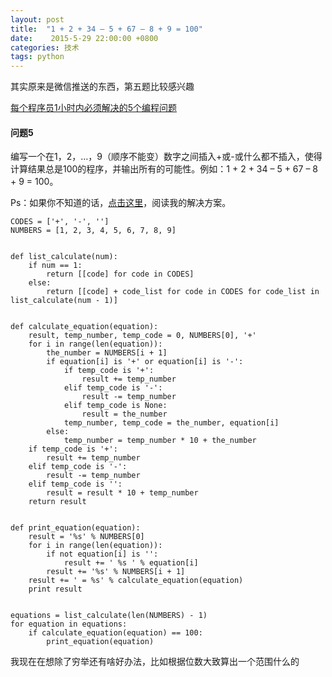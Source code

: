 ```yaml
---
layout: post
title:  "1 + 2 + 34 – 5 + 67 – 8 + 9 = 100"
date:    2015-5-29 22:00:00 +0800
categories: 技术
tags: python
---
```

其实原来是微信推送的东西，第五题比较感兴趣

[每个程序员1小时内必须解决的5个编程问题](http://www.codeceo.com/article/5-problems-programmer-1-hour.html)

#### 问题5 ####

编写一个在1，2，…，9（顺序不能变）数字之间插入+或-或什么都不插入，使得计算结果总是100的程序，并输出所有的可能性。例如：1 + 2 + 34 – 5 + 67 – 8 + 9 = 100。

Ps：如果你不知道的话，[点击这里](https://blog.svpino.com/2015/05/08/solution-to-problem-5-and-some-other-thoughts-about-this-type-of-questions)，阅读我的解决方案。



    CODES = ['+', '-', '']
    NUMBERS = [1, 2, 3, 4, 5, 6, 7, 8, 9]


    def list_calculate(num):
        if num == 1:
            return [[code] for code in CODES]
        else:
            return [[code] + code_list for code in CODES for code_list in list_calculate(num - 1)]


    def calculate_equation(equation):
        result, temp_number, temp_code = 0, NUMBERS[0], '+'
        for i in range(len(equation)):
            the_number = NUMBERS[i + 1]
            if equation[i] is '+' or equation[i] is '-':
                if temp_code is '+':
                    result += temp_number
                elif temp_code is '-':
                    result -= temp_number
                elif temp_code is None:
                    result = the_number
                temp_number, temp_code = the_number, equation[i]
            else:
                temp_number = temp_number * 10 + the_number
        if temp_code is '+':
            result += temp_number
        elif temp_code is '-':
            result -= temp_number
        elif temp_code is '':
            result = result * 10 + temp_number
        return result


    def print_equation(equation):
        result = '%s' % NUMBERS[0]
        for i in range(len(equation)):
            if not equation[i] is '':
                result += ' %s ' % equation[i]
            result += '%s' % NUMBERS[i + 1]
        result += ' = %s' % calculate_equation(equation)
        print result


    equations = list_calculate(len(NUMBERS) - 1)
    for equation in equations:
        if calculate_equation(equation) == 100:
            print_equation(equation)

我现在在想除了穷举还有啥好办法，比如根据位数大致算出一个范围什么的
